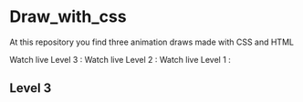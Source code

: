 # Draw_with_css
At this repository you find three  animation draws  made with CSS and HTML 

Watch live Level 3 :
Watch live Level 2 :
Watch live Level 1 :
## Level 3 

